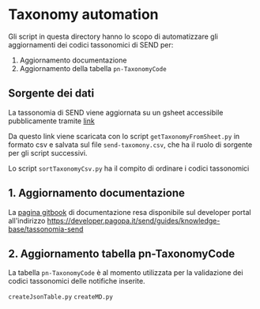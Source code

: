 # Taxonomy automation

Gli script in questa directory hanno lo scopo di automatizzare gli aggiornamenti 
dei codici tassonomici di SEND per:

1. Aggiornamento documentazione
2. Aggiornamento della tabella `pn-TaxonomyCode`

## Sorgente dei dati

La tassonomia di SEND viene aggiornata su un gsheet accessibile pubblicamente 
tramite [link](https://docs.google.com/spreadsheets/d/1yhfQveEnAE6kZDkGFAGAABsItgCbYRs83ldCM7BwKRQ/export)

Da questo link viene scaricata con lo script `getTaxonomyFromSheet.py` in 
formato csv e salvata sul file `send-taxomony.csv`, che ha il ruolo di sorgente
per gli script successivi.

Lo script `sortTaxonomyCsv.py` ha il compito di ordinare i codici tassonomici


## 1. Aggiornamento documentazione

La [pagina gitbook](https://docs.pagopa.it/f.a.q.-per-integratori/tassonomia-send) di documentazione resa disponibile 
sul developer portal all'indirizzo https://developer.pagopa.it/send/guides/knowledge-base/tassonomia-send

## 2. Aggiornamento tabella pn-TaxonomyCode

La tabella `pn-TaxonomyCode` è al momento utilizzata per la validazione dei codici 
tassonomici delle notifiche inserite.





`createJsonTable.py`
`createMD.py`